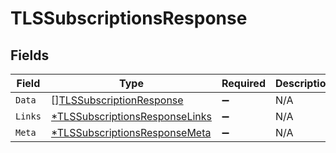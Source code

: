 # TLSSubscriptionsResponse


## Fields

| Field                                                                                  | Type                                                                                   | Required                                                                               | Description                                                                            |
| -------------------------------------------------------------------------------------- | -------------------------------------------------------------------------------------- | -------------------------------------------------------------------------------------- | -------------------------------------------------------------------------------------- |
| `Data`                                                                                 | [][TLSSubscriptionResponse](../../models/shared/tlssubscriptionresponse.md)            | :heavy_minus_sign:                                                                     | N/A                                                                                    |
| `Links`                                                                                | [*TLSSubscriptionsResponseLinks](../../models/shared/tlssubscriptionsresponselinks.md) | :heavy_minus_sign:                                                                     | N/A                                                                                    |
| `Meta`                                                                                 | [*TLSSubscriptionsResponseMeta](../../models/shared/tlssubscriptionsresponsemeta.md)   | :heavy_minus_sign:                                                                     | N/A                                                                                    |